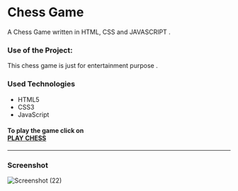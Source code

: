 <h1>Chess Game</h1>

<p>A Chess Game written in HTML, CSS and JAVASCRIPT .</p>

### Use of the Project:

<p>This chess game is just for entertainment purpose . </p>

<h3>Used Technologies</h3>
<ul>
    <li>HTML5</li>
    <li>CSS3</li>
    <li>JavaScript</li>
</ul>

#### To play the game click on <br> [PLAY CHESS](https://shreyas-jdv.github.io/Chess/index.html)

---



<h3> Screenshot </h3>

<img src="g" alt="Screenshot (22)" style="max-width:100%;">
